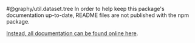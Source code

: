 #@graphy/util.dataset.tree
In order to help keep this package's documentation up-to-date, README files are not published with the npm package.

[Instead, all documentation can be found online here](https://graphy.link/).
